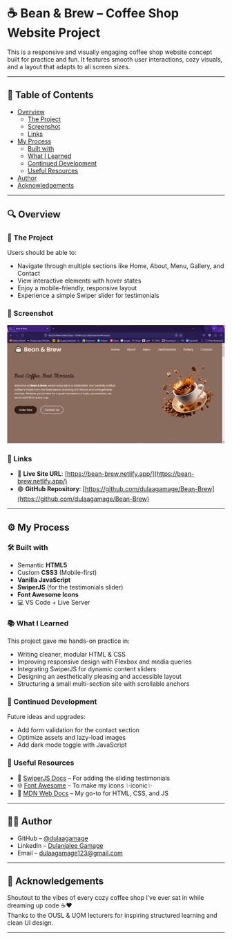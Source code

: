 # ☕ Bean & Brew – Coffee Shop Website Project

This is a responsive and visually engaging coffee shop website concept built for practice and fun. It features smooth user interactions, cozy visuals, and a layout that adapts to all screen sizes.

---

## 📑 Table of Contents

- [Overview](#overview)
  - [The Project](#the-project)
  - [Screenshot](#screenshot)
  - [Links](#links)
- [My Process](#my-process)
  - [Built with](#built-with)
  - [What I Learned](#what-i-learned)
  - [Continued Development](#continued-development)
  - [Useful Resources](#useful-resources)
- [Author](#author)
- [Acknowledgements](#acknowledgements)

---

## 🔍 Overview

### 🎯 The Project

Users should be able to:
- Navigate through multiple sections like Home, About, Menu, Gallery, and Contact
- View interactive elements with hover states
- Enjoy a mobile-friendly, responsive layout
- Experience a simple Swiper slider for testimonials

### 📸 Screenshot

![](./SS/Home.png)

### 🔗 Links

- 🔴 **Live Site URL**: [https://bean-brew.netlify.app/](https://bean-brew.netlify.app/)
- 🟣 **GitHub Repository**: [https://github.com/dulaagamage/Bean-Brew](https://github.com/dulaagamage/Bean-Brew)

---

## ⚙️ My Process

### 🛠 Built with

- Semantic **HTML5**
- Custom **CSS3** (Mobile-first)
- **Vanilla JavaScript**
- **SwiperJS** (for the testimonials slider)
- **Font Awesome Icons**
- 💻 VS Code + Live Server

### 📚 What I Learned

This project gave me hands-on practice in:

- Writing cleaner, modular HTML & CSS
- Improving responsive design with Flexbox and media queries
- Integrating SwiperJS for dynamic content sliders
- Designing an aesthetically pleasing and accessible layout
- Structuring a small multi-section site with scrollable anchors

### 🚀 Continued Development

Future ideas and upgrades:
- Add form validation for the contact section
- Optimize assets and lazy-load images
- Add dark mode toggle with JavaScript

### 🔎 Useful Resources

- 📘 [SwiperJS Docs](https://swiperjs.com/) – For adding the sliding testimonials
- 🌐 [Font Awesome](https://fontawesome.com/) – To make my icons ✨iconic✨
- 🧠 [MDN Web Docs](https://developer.mozilla.org/) – My go-to for HTML, CSS, and JS

---

## 👩‍💻 Author

- GitHub – [@dulaagamage](https://github.com/dulaagamage)
- LinkedIn – [Dulanjalee Gamage](https://www.linkedin.com/in/dulanjalee-gamage-01a7aa207/)
- Email – dulaagamage123@gmail.com

---

## 🙏 Acknowledgements

Shoutout to the vibes of every cozy coffee shop I’ve ever sat in while dreaming up code ☕❤️  
Thanks to the OUSL & UOM lecturers for inspiring structured learning and clean UI design.

---
